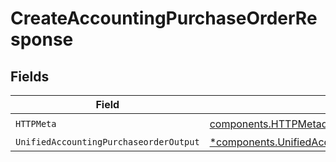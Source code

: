 # CreateAccountingPurchaseOrderResponse


## Fields

| Field                                                                                                               | Type                                                                                                                | Required                                                                                                            | Description                                                                                                         |
| ------------------------------------------------------------------------------------------------------------------- | ------------------------------------------------------------------------------------------------------------------- | ------------------------------------------------------------------------------------------------------------------- | ------------------------------------------------------------------------------------------------------------------- |
| `HTTPMeta`                                                                                                          | [components.HTTPMetadata](../../models/components/httpmetadata.md)                                                  | :heavy_check_mark:                                                                                                  | N/A                                                                                                                 |
| `UnifiedAccountingPurchaseorderOutput`                                                                              | [*components.UnifiedAccountingPurchaseorderOutput](../../models/components/unifiedaccountingpurchaseorderoutput.md) | :heavy_minus_sign:                                                                                                  | N/A                                                                                                                 |